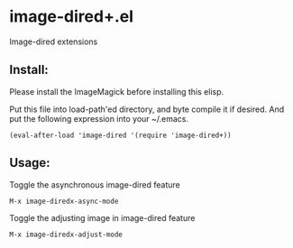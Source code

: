 # image-dired+.el

Image-dired extensions

## Install:

Please install the ImageMagick before installing this elisp.

Put this file into load-path'ed directory, and byte compile it if
desired. And put the following expression into your ~/.emacs.

    (eval-after-load 'image-dired '(require 'image-dired+))

## Usage:

Toggle the asynchronous image-dired feature

    M-x image-diredx-async-mode

Toggle the adjusting image in image-dired feature

    M-x image-diredx-adjust-mode

